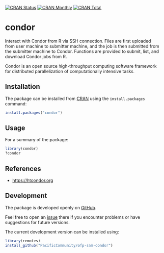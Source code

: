 [![CRAN Status](https://r-pkg.org/badges/version/condor)](https://cran.r-project.org/package=condor)
[![CRAN Monthly](https://cranlogs.r-pkg.org/badges/condor)](https://cran.r-project.org/package=condor)
[![CRAN Total](https://cranlogs.r-pkg.org/badges/grand-total/condor)](https://cran.r-project.org/package=condor)

condor
======

Interact with Condor from R via SSH connection. Files are first uploaded from
user machine to submitter machine, and the job is then submitted from the
submitter machine to Condor. Functions are provided to submit, list, and
download Condor jobs from R.

Condor is an open source high-throughput computing software framework for
distributed parallelization of computationally intensive tasks.

Installation
------------

The package can be installed from
[CRAN](https://cran.r-project.org/package=condor) using the `install.packages`
command:

```R
install.packages("condor")
```

Usage
-----

For a summary of the package:

```R
library(condor)
?condor
```

References
----------

* https://htcondor.org

Development
-----------

The package is developed openly on
[GitHub](https://github.com/PacificCommunity/ofp-sam-condor).

Feel free to open an
[issue](https://github.com/PacificCommunity/ofp-sam-condor/issues) there if you
encounter problems or have suggestions for future versions.

The current development version can be installed using:

```R
library(remotes)
install_github("PacificCommunity/ofp-sam-condor")
```
